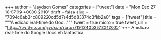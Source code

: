 
+++
author = "Jaydson Gomes"
categories = ["tweet"]
date = "Mon Dec 27 16:07:09 +0000 2010"
draft = false
slug = "7094c6ab34c809220cd5d7e4d5d83874c3fbb2a0"
tags = ["tweet"]
title = """A edicao real-time do Goo..."""
tweet = true
micro = true
tweet_url = "https://twitter.com/jaydson/status/19424052372312065"
+++
A edicao real-time do Google Docs eh fantastica
